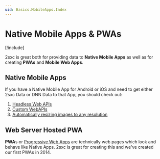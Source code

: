 ```yaml
---
uid: Basics.MobileApps.Index
---
```


# Native Mobile Apps & PWAs

[!include[](~/basics/stack/_shared-float-summary.md)]
<style>  .context-box-summary .browser-interact    { visibility: visible; } </style>

2sxc is great both for providing data to **Native Mobile Apps** as well as for creating **PWAs** and **Mobile Web Apps**.

## Native Mobile Apps

If you have a Native Mobile App for Android or iOS and need to get either 2sxc Data or DNN Data to that App, you should check out:

1. [Headless Web APIs](xref:WebApi.Headless.Index)
1. [Custom WebAPIs](xref:WebApi.Custom.Index)
1. [Automatically resizing images to any resolution](xref:Basics.ImageResizer.Index)

## Web Server Hosted PWA

**PWA**s or [Progressive Web Apps](https://en.wikipedia.org/wiki/Progressive_web_application) are technically web pages which look and behave like Native Apps. 
2sxc is great for creating this and we've created our first PWAs in 2014.
